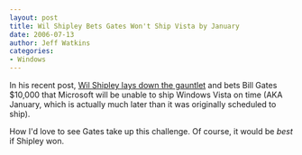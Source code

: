 ```yaml
---
layout: post
title: Wil Shipley Bets Gates Won't Ship Vista by January
date: 2006-07-13
author: Jeff Watkins
categories:
- Windows
---
```


In his recent post, [Wil Shipley lays down the gauntlet](http://wilshipley.com/blog/2006/07/note-to-bill-gates-ill-take-your-bet.html) and bets Bill Gates $10,000 that Microsoft will be unable to ship Windows Vista on time (AKA January, which is actually much later than it was originally scheduled to ship).

How I'd love to see Gates take up this challenge. Of course, it would be _best_ if Shipley won.